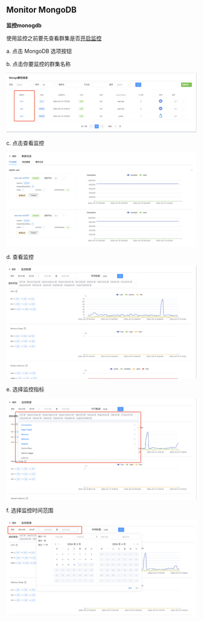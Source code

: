 ## Monitor MongoDB

**监控monogdb**

使用监控之前要先查看群集是否[开启监控]()

a. 点击 MongoDB 选项按钮

b. 点击你要监控的群集名称

![1](../../../../../images/whalealPlatformImages/MonitorMongoDB.png)

c. 点击查看监控

![1](../../../../../images/whalealPlatformImages/MonitorMongoDB1.png)

d. 查看监控

![1](../../../../../images/whalealPlatformImages/MonitorMongoDB2.png)



e. 选择监控指标

![1](../../../../../images/whalealPlatformImages/MonitorMongoDB3.png)

f. 选择监控时间范围

![1](../../../../../images/whalealPlatformImages/MonitorMongoDB4.png)

